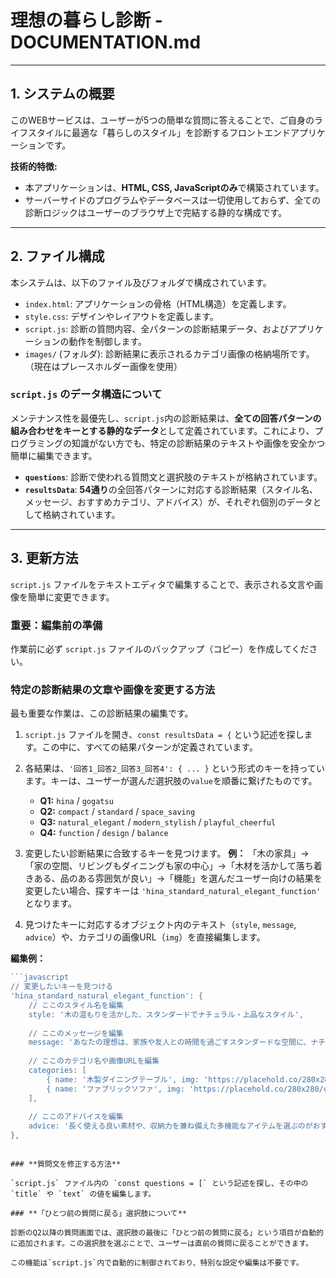 # 理想の暮らし診断 - DOCUMENTATION.md

---

## 1. システムの概要

このWEBサービスは、ユーザーが5つの簡単な質問に答えることで、ご自身のライフスタイルに最適な「暮らしのスタイル」を診断するフロントエンドアプリケーションです。

**技術的特徴:**
- 本アプリケーションは、**HTML, CSS, JavaScriptのみ**で構築されています。
- サーバーサイドのプログラムやデータベースは一切使用しておらず、全ての診断ロジックはユーザーのブラウザ上で完結する静的な構成です。

---

## 2. ファイル構成

本システムは、以下のファイル及びフォルダで構成されています。

- `index.html`: アプリケーションの骨格（HTML構造）を定義します。
- `style.css`: デザインやレイアウトを定義します。
- `script.js`: 診断の質問内容、全パターンの診断結果データ、およびアプリケーションの動作を制御します。
- `images/` (フォルダ): 診断結果に表示されるカテゴリ画像の格納場所です。（現在はプレースホルダー画像を使用）

### `script.js` のデータ構造について

メンテナンス性を最優先し、`script.js`内の診断結果は、**全ての回答パターンの組み合わせをキーとする静的なデータ**として定義されています。これにより、プログラミングの知識がない方でも、特定の診断結果のテキストや画像を安全かつ簡単に編集できます。

- **`questions`**: 診断で使われる質問文と選択肢のテキストが格納されています。
- **`resultsData`**: **54通り**の全回答パターンに対応する診断結果（スタイル名、メッセージ、おすすめカテゴリ、アドバイス）が、それぞれ個別のデータとして格納されています。

---

## 3. 更新方法

`script.js` ファイルをテキストエディタで編集することで、表示される文言や画像を簡単に変更できます。

### **重要：編集前の準備**

作業前に必ず `script.js` ファイルのバックアップ（コピー）を作成してください。

### **特定の診断結果の文章や画像を変更する方法**

最も重要な作業は、この診断結果の編集です。

1.  `script.js` ファイルを開き、`const resultsData = {` という記述を探します。この中に、すべての結果パターンが定義されています。

2.  各結果は、`'回答1_回答2_回答3_回答4': { ... }` という形式のキーを持っています。キーは、ユーザーが選んだ選択肢の`value`を順番に繋げたものです。

    - **Q1:** `hina` / `gogatsu`
    - **Q2:** `compact` / `standard` / `space_saving`
    - **Q3:** `natural_elegant` / `modern_stylish` / `playful_cheerful`
    - **Q4:** `function` / `design` / `balance`

3.  変更したい診断結果に合致するキーを見つけます。
    **例：** 「木の家具」→「家の空間、リビングもダイニングも家の中心」→「木材を活かして落ち着きある、品のある雰囲気が良い」→「機能」を選んだユーザー向けの結果を変更したい場合、探すキーは `'hina_standard_natural_elegant_function'` となります。

4.  見つけたキーに対応するオブジェクト内のテキスト（`style`, `message`, `advice`）や、カテゴリの画像URL（`img`）を直接編集します。

**編集例：**
```javascript
```javascript
// 変更したいキーを見つける
'hina_standard_natural_elegant_function': {
    // ここのスタイル名を編集
    style: '木の温もりを活かした、スタンダードでナチュラル・上品なスタイル',
    
    // ここのメッセージを編集
    message: 'あなたの理想は、家族や友人との時間を過ごすスタンダードな空間に、ナチュラルで上品なテイストを取り入れること。木の温もりが、集まる人々を優しく包み込み、上質な時間を演出します。',
    
    // ここのカテゴリ名や画像URLを編集
    categories: [
        { name: '木製ダイニングテーブル', img: 'https://placehold.co/280x280/c2a890/FFFFFF?text=Hina+Table' }, 
        { name: 'ファブリックソファ', img: 'https://placehold.co/280x280/c2a890/FFFFFF?text=Hina+Sofa' }
    ],
    
    // ここのアドバイスを編集
    advice: '長く使える良い素材や、収納力を兼ね備えた多機能なアイテムを選ぶのがおすすめです。'
},
```
```

### **質問文を修正する方法**

`script.js` ファイル内の `const questions = [` という記述を探し、その中の `title` や `text` の値を編集します。

### **「ひとつ前の質問に戻る」選択肢について**

診断のQ2以降の質問画面では、選択肢の最後に「ひとつ前の質問に戻る」という項目が自動的に追加されます。この選択肢を選ぶことで、ユーザーは直前の質問に戻ることができます。

この機能は`script.js`内で自動的に制御されており、特別な設定や編集は不要です。